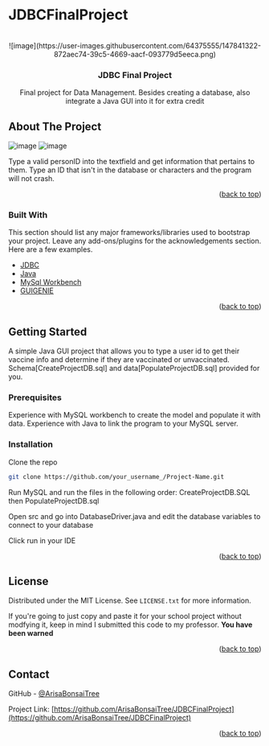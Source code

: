 # JDBCFinalProject

<!-- PROJECT LOGO -->
<br />
<div align="center">
  ![image](https://user-images.githubusercontent.com/64375555/147841322-872aec74-39c5-4669-aacf-093779d5eeca.png)

  <h3 align="center">JDBC Final Project</h3>

  <p align="center">
    Final project for Data Management. Besides creating a database, also integrate a Java GUI into it for extra credit
</div>


<!-- ABOUT THE PROJECT -->
## About The Project


![image](https://user-images.githubusercontent.com/64375555/143509202-824df88f-83ab-46a7-8b3e-ed84ae1cb028.png)
![image](https://user-images.githubusercontent.com/64375555/143509260-0e0b550b-97e5-494f-a2ba-870297aa1fd4.png)

Type a valid personID into the textfield and get information that pertains to them. Type an ID that isn't in the database or characters and the program will not crash.

<p align="right">(<a href="#top">back to top</a>)</p>



### Built With

This section should list any major frameworks/libraries used to bootstrap your project. Leave any add-ons/plugins for the acknowledgements section. Here are a few examples.

* [JDBC](https://www.oracle.com/database/technologies/appdev/jdbc.html)
* [Java](https://java.com/en/download/)
* [MySql Workbench](https://www.mysql.com/products/workbench/)
* [GUIGENIE](http://guigenie.com/)

<p align="right">(<a href="#top">back to top</a>)</p>



<!-- GETTING STARTED -->
## Getting Started

A simple Java GUI project that allows you to type a user id to get their vaccine info and determine if they are vaccinated or unvaccinated. Schema[CreateProjectDB.sql] and data[PopulateProjectDB.sql] provided for you.

### Prerequisites

Experience with MySQL workbench to create the model and populate it with data.
Experience with Java to link the program to your MySQL server.

### Installation

Clone the repo
 ```sh
 git clone https://github.com/your_username_/Project-Name.git
 ```

Run MySQL and run the files in the following order: CreateProjectDB.SQL then PopulateProjectDB.sql

Open src and go into DatabaseDriver.java and edit the database variables to connect to your database

Click run in your IDE

<p align="right">(<a href="#top">back to top</a>)</p>

<!-- LICENSE -->
## License

Distributed under the MIT License. See `LICENSE.txt` for more information.

If you're going to just copy and paste it for your school project without modfying it, keep in mind I submitted this code to my professor. **You have been warned**

<p align="right">(<a href="#top">back to top</a>)</p>


<!-- CONTACT -->
## Contact

GitHub - [@ArisaBonsaiTree](https://github.com/ArisaBonsaiTree)

Project Link: [https://github.com/ArisaBonsaiTree/JDBCFinalProject](https://github.com/ArisaBonsaiTree/JDBCFinalProject)

<p align="right">(<a href="#top">back to top</a>)</p>
